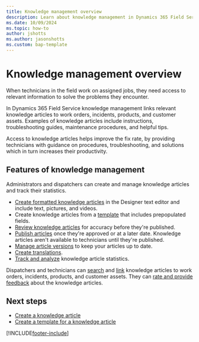 ```yaml
---
title: Knowledge management overview
description: Learn about knowledge management in Dynamics 365 Field Service.
ms.date: 10/09/2024
ms.topic: how-to
author: jshotts
ms.author: jasonshotts
ms.custom: bap-template
---
```


# Knowledge management overview

When technicians in the field work on assigned jobs, they need access to relevant information to solve the problems they encounter.

In Dynamics 365 Field Service knowledge management links relevant knowledge articles to work orders, incidents, products, and customer assets. Examples of knowledge articles include instructions, troubleshooting guides, maintenance procedures, and helpful tips.

Access to knowledge articles helps improve the fix rate, by providing technicians with guidance on procedures, troubleshooting, and solutions which in turn increases their productivity.

## Features of knowledge management

Administrators and dispatchers can create and manage knowledge articles and track their statistics.

- [Create formatted knowledge articles](field-service-knowledge-management.md#create-a-knowledge-article) in the Designer text editor and include text, pictures, and videos.
- Create knowledge articles from a [template](field-service-km-template.md) that includes prepopulated fields.
- [Review knowledge articles](field-service-knowledge-management.md#review-a-knowledge-article) for accuracy before they're published.
- [Publish articles](field-service-knowledge-management.md#publish-a-knowledge-article) once they're approved or at a later date. Knowledge articles aren't available to technicians until they're published.
- [Manage article versions](field-service-km-versions.md) to keep your articles up to date.
- [Create translations](field-service-km-translate.md).
- [Track and analyze](field-service-km-analyze.md) knowledge article statistics.

Dispatchers and technicians can [search](field-service-km-search.md) and [link](field-service-km-link.md) knowledge articles to work orders, incidents, products, and customer assets. They can [rate and provide feedback](field-service-km-ratings-feedback.md) about the knowledge articles.

## Next steps

- [Create a knowledge article](field-service-knowledge-management.md)
- [Create a template for a knowledge article](field-service-km-template.md)

[!INCLUDE[footer-include](../includes/footer-banner.md)]
